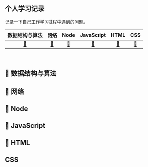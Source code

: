 ## 个人学习记录

记录一下自己工作学习过程中遇到的问题。

|         数据结构与算法         |        网络         |       Node       |       JavaScript       |         HTML         |       CSS       |
| :----------------------------: | :-----------------: | :--------------: | :--------------------: | :------------------: | :-------------: |
| [:memo:](#memo-数据结构与算法) | [:snail:](#snail-网络) | [:8ball:](#8ball-Node) | [:shirt:](#shirt-JavaScript) | [:hamburger:](#hamburger-HTML) | [:lemon:](#CSS) |

<br>

## :memo: 数据结构与算法     

## :snail: 网络     

## :8ball: Node   

## :shirt: JavaScript    

## :hamburger: HTML   

## CSS
